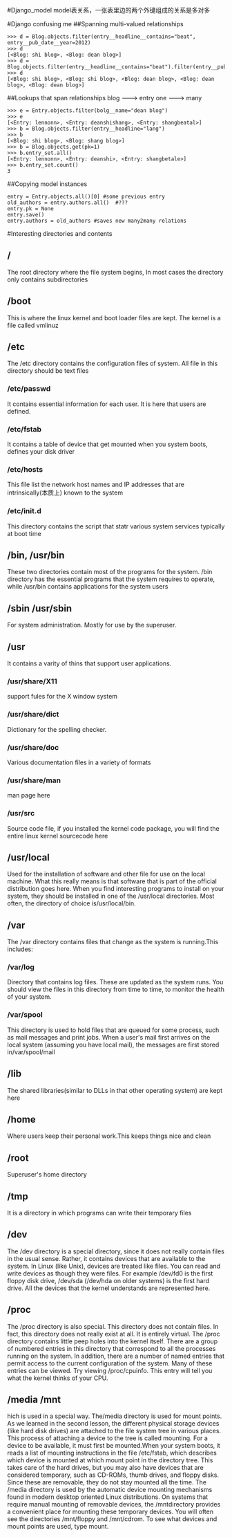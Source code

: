 #Django_model
model表关系，一张表里边的两个外键组成的关系是多对多

#Django confusing me
##Spanning multi-valued relationships

	>>> d = Blog.objects.filter(entry__headline__contains="beat", entry__pub_date__year=2012)
	>>> d 
	[<Blog: shi blog>, <Blog: dean blog>]
	>>> d = Blog.objects.filter(entry__headline__contains="beat").filter(entry__pub_date__year=2012)
	>>> d
	[<Blog: shi blog>, <Blog: shi blog>, <Blog: dean blog>, <Blog: dean blog>, <Blog: dean blog>]

##Lookups that span relationships  blog ---> entry  one ---> many

	>>> e = Entry.objects.filter(bolg__name="dean blog")
	>>> e
	[<Entry: lennonn>, <Entry: deanshishang>, <Entry: shangbeatal>]
	>>> b = Blog.objects.filter(entry__headline="lang")
	>>> b
	[<Blog: shi blog>, <Blog: shang blog>]
	>>> b = Blog.objects.get(pk=1)
	>>> b.entry_set.all()
	[<Entry: lennonn>, <Entry: deanshi>, <Entry: shangbetale>]
	>>> b.entry_set.count()
	3

##Copying model instances

	entry = Entry.objects.all()[0] #some previous entry
	old_authors = entry.authors.all()  #???
	entry.pk = None
	entry.save()
	entry.authors = old_authors #saves new many2many relations

#Interesting directories and contents
## /
The root directory where the file system begins, In most cases the directory only contains subdirectories

## /boot
This is where the linux kernel and boot loader files are kept. The kernel is a file called vmlinuz

## /etc
The /etc directory contains the configuration files of system. All file in this directory should be text files
### /etc/passwd 
It contains essential information for each user. It is here that users are defined.
### /etc/fstab
It contains a table of device that get mounted when you system boots, defines your disk driver
### /etc/hosts
This file list the network host names and IP addresses that are intrinsically(本质上) known to the system
### /etc/init.d
This directory contains the script that statr various system services typically at boot time

## /bin, /usr/bin
These two directories contain most of the programs for the system. /bin directory has the essential programs that the system requires to operate, while /usr/bin contains applications for the system users

## /sbin /usr/sbin
For system administration. Mostly for use by the superuser.

## /usr
It contains a varity of thins that support user applications.
### /usr/share/X11
support fules for the X window system
### /usr/share/dict
Dictionary for the spelling checker. 
### /usr/share/doc
Various documentation files in a variety of formats
### /usr/share/man
man page here
### /usr/src
Source code file, if you installed the kernel code package, you will find the entire linux kernel sourcecode here

## /usr/local
Used for the installation of software and other file for use on the local machine. What this really means is that software that is part of the official distribution goes here.
When you find interesting programs to install on your system, they should be installed in one of the /usr/local directories. Most often, the directory of choice is/usr/local/bin.

## /var
The /var directory contains files that change as the system is running.This includes:
### /var/log
Directory that contains log files. These are updated as the system runs. You should view the files in this directory from time to time, to monitor the health of your system.
### /var/spool
This directory is used to hold files that are queued for some process, such as mail messages and print jobs. When a user's mail first arrives on the local system (assuming you have local mail), the messages are first stored in/var/spool/mail

## /lib
The shared libraries(similar to DLLs in that other operating system) are kept here

## /home
Where users keep their personal work.This keeps things nice and clean

## /root
Superuser's home directory

## /tmp
It is a directory in which programs can write their temporary files

## /dev
The /dev directory is a special directory, since it does not really contain files in the usual sense. Rather, it contains devices that are available to the system. In Linux (like Unix), devices are treated like files. You can read and write devices as though they were files. For example /dev/fd0 is the first floppy disk drive, /dev/sda (/dev/hda on older systems) is the first hard drive. All the devices that the kernel understands are represented here.

## /proc
The /proc directory is also special. This directory does not contain files. In fact, this directory does not really exist at all. It is entirely virtual. The /proc directory contains little peep holes into the kernel itself. There are a group of numbered entries in this directory that correspond to all the processes running on the system. In addition, there are a number of named entries that permit access to the current configuration of the system. Many of these entries can be viewed. Try viewing /proc/cpuinfo. This entry will tell you what the kernel thinks of your CPU.

## /media /mnt
hich is used in a special way. The/media directory is used for mount points. As we learned in the second lesson, the different physical storage devices (like hard disk drives) are attached to the file system tree in various places. This process of attaching a device to the tree is called mounting. For a device to be available, it must first be mounted.When your system boots, it reads a list of mounting instructions in the file /etc/fstab, which describes which device is mounted at which mount point in the directory tree. This takes care of the hard drives, but you may also have devices that are considered temporary, such as CD-ROMs, thumb drives, and floppy disks. Since these are removable, they do not stay mounted all the time. The /media directory is used by the automatic device mounting mechanisms found in modern desktop oriented Linux distributions. On systems that require manual mounting of removable devices, the /mntdirectory provides a convenient place for mounting these temporary devices. You will often see the directories /mnt/floppy and /mnt/cdrom. To see what devices and mount points are used, type mount.


